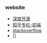 ### website

- [深度开源](http://www.open-open.com/lib/)
- [知乎专栏-前端](https://zhuanlan.zhihu.com/icode)
- [stackoverflow](http://stackoverflow.com/)
- []